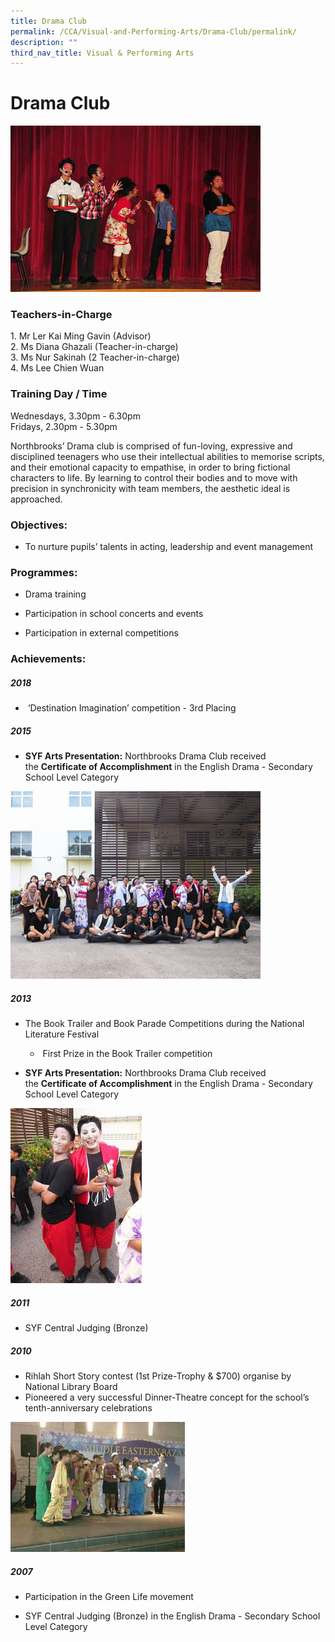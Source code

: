 ```yaml
---
title: Drama Club
permalink: /CCA/Visual-and-Performing-Arts/Drama-Club/permalink/
description: ""
third_nav_title: Visual & Performing Arts
---
```



Drama Club
==========

![](/images/drama.jpeg)

### Teachers-in-Charge

1. Mr Ler Kai Ming Gavin (Advisor)  
2. Ms Diana Ghazali (Teacher-in-charge)  
3. Ms Nur Sakinah (2 Teacher-in-charge)  
4. Ms Lee Chien Wuan  

### Training Day / Time

Wednesdays, 3.30pm - 6.30pm  
Fridays, 2.30pm - 5.30pm

Northbrooks’ Drama club is comprised of fun-loving, expressive and disciplined teenagers who use their intellectual abilities to memorise scripts, and their emotional capacity to empathise, in order to bring fictional characters to life. By learning to control their bodies and to move with precision in synchronicity with team members, the aesthetic ideal is approached.

### Objectives:

*   To nurture pupils’ talents in acting, leadership and event management

  

### **Programmes:**

*   Drama training  
    
*   Participation in school concerts and events
*   Participation in external competitions

  

### Achievements:
  

##### 2018

*    ‘Destination Imagination’ competition - 3rd Placing  
    

  

##### 2015

*   **SYF Arts Presentation:** Northbrooks Drama Club received the **Certificate of Accomplishment** in the English Drama - Secondary School Level Category

![](/images/Drama_SYF_2015.jpeg)

##### 2013

*   The Book Trailer and Book Parade Competitions during the National Literature Festival
    -  First Prize in the Book Trailer competition
    

*   **SYF Arts Presentation:** Northbrooks Drama Club received the **Certificate of Accomplishment** in the English Drama - Secondary School Level Category

![](/images/Drama2.jpg)

##### 2011

*   SYF Central Judging (Bronze)


 
##### 2010

*   Rihlah Short Story contest (1st Prize-Trophy & $700) organise by National Library Board
*   Pioneered a very successful Dinner-Theatre concept for the school’s tenth-anniversary celebrations

![](/images/Drama4.png)

##### 2007

*   Participation in the Green Life movement
    
*   SYF Central Judging (Bronze) in the English Drama - Secondary School Level Category